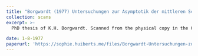 ```yaml
---
title: "Borgwardt (1977) Untersuchungen zur Asymptotik der mittleren Schrittzahl von Simplexverfahren in der linearen Optimierung"
collection: scans
excerpt: >-
  PhD thesis of K.H. Borgwardt. Scanned from the physical copy in the CWI library.

date: 1-8-1977
paperurl: 'https://sophie.huiberts.me/files/Borgwardt-Untersuchungen-zur-Asymptotik-der-mittleren-Schrittzahl-von-Simplexverfahren-in-der-linearen-Optimierung-1977.pdf'
---
```


